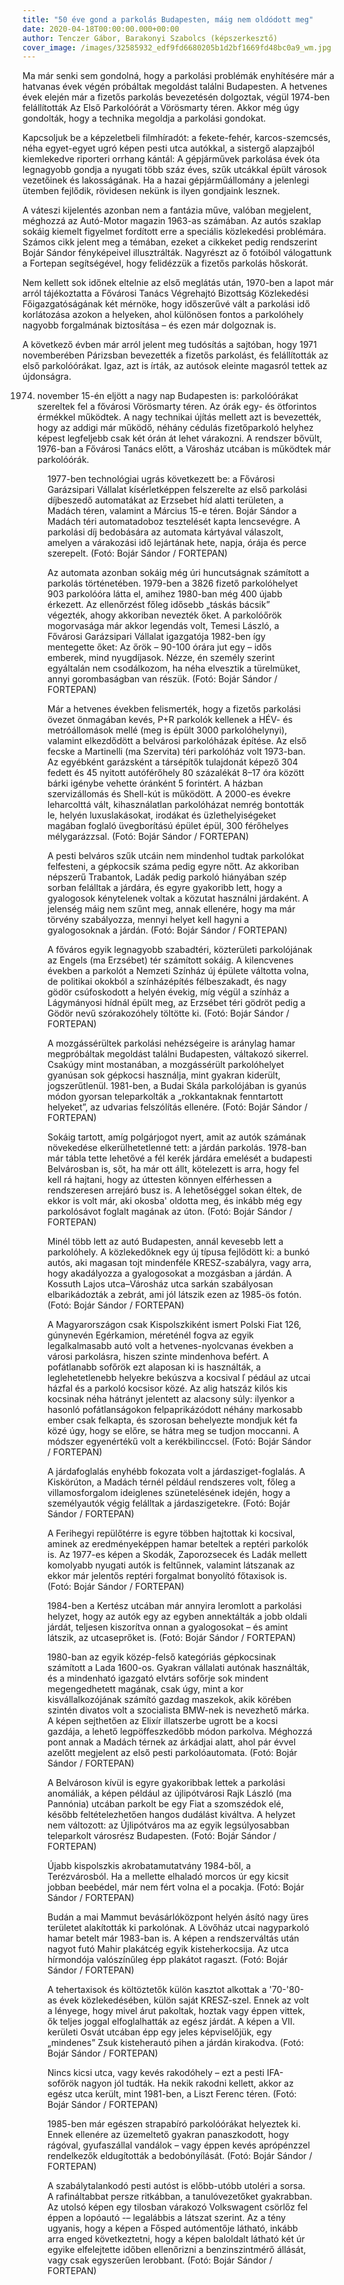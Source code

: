 ```yaml
---
title: "50 éve gond a parkolás Budapesten, máig nem oldódott meg"
date: 2020-04-18T00:00:00.000+00:00
author: Tenczer Gábor, Barakonyi Szabolcs (képszerkesztő)
cover_image: /images/32585932_edf9fd6680205b1d2bf1669fd48bc0a9_wm.jpg
---
```


Ma már senki sem gondolná, hogy a parkolási problémák enyhítésére már a hatvanas évek végén próbáltak megoldást találni Budapesten. A hetvenes évek elején már a fizetős parkolás bevezetésén dolgoztak, végül 1974-ben felállították Az Első Parkolóórát a Vörösmarty téren. Akkor még úgy gondolták, hogy a technika megoldja a parkolási gondokat.

Kapcsoljuk be a képzeletbeli filmhíradót: a fekete-fehér, karcos-szemcsés, néha egyet-egyet ugró képen pesti utca autókkal, a sistergő alapzajból kiemlekedve riporteri orrhang kántál: A gépjárművek parkolása évek óta legnagyobb gondja a nyugati több száz éves, szűk utcákkal épült városok vezetőinek és lakosságának. Ha a hazai gépjárműállomány a jelenlegi ütemben fejlődik, rövidesen nekünk is ilyen gondjaink lesznek.

A váteszi kijelentés azonban nem a fantázia műve, valóban megjelent, méghozzá az Autó-Motor magazin 1963-as számában. Az autós szaklap sokáig kiemelt figyelmet fordított erre a speciális közlekedési problémára. Számos cikk jelent meg a témában, ezeket a cikkeket pedig rendszerint Bojár Sándor fényképeivel illusztrálták. Nagyrészt az ő fotóiból válogattunk a Fortepan segítségével, hogy felidézzük a fizetős parkolás hőskorát.

Nem kellett sok időnek eltelnie az első meglátás után, 1970-ben a lapot már arról tájékoztatta a Fővárosi Tanács Végrehajtó Bizottság Közlekedési Főigazgatóságának két mérnöke, hogy időszerűvé vált a parkolási idő korlátozása azokon a helyeken, ahol különösen fontos a parkolóhely nagyobb forgalmának biztosítása – és ezen már dolgoznak is.

A következő évben már arról jelent meg tudósítás a sajtóban, hogy 1971 novemberében Párizsban bevezették a fizetős parkolást, és felállították az első parkolóórákat. Igaz, azt is írták, az autósok eleinte magasról tettek az újdonságra.

1974. november 15-én eljött a nagy nap Budapesten is: parkolóórákat szereltek fel a fővárosi Vörösmarty téren. Az órák egy- és ötforintos érmékkel működtek. A nagy technikai újítás mellett azt is bevezették, hogy az addigi már működő, néhány cédulás fizetőparkoló helyhez képest legfeljebb csak két órán át lehet várakozni. A rendszer bővült, 1976-ban a Fővárosi Tanács előtt, a Városház utcában is működtek már parkolóórák.

<figure>
<img src="/images/32551886_3d58fe97bd78f9a2d0752c5b9677ef05_wm.jpg" alt="" />
<figcaption>1977-ben technológiai ugrás következett be: a Fővárosi Garázsipari Vállalat kísérletképpen felszerelte az első parkolási díjbeszedő automatákat az Erzsebet híd alatti területen, a Madách téren, valamint a Március 15-e téren. Bojár Sándor a Madách téri automatadoboz tesztelését kapta lencsevégre. A parkolási díj bedobására az automata kártyával válaszolt, amelyen a várakozási idő lejártának hete, napja, órája és perce szerepelt. (Fotó: Bojár Sándor / FORTEPAN)</figcaption>
</figure>

<figure>
<img src="/images/32551588_e12042aec5bfbd96c726946b0d36a534_wm.jpg" alt="" />
<figcaption>Az automata azonban sokáig még úri huncutságnak számított a parkolás történetében. 1979-ben a 3826 fizető parkolóhelyet 903 parkolóóra látta el, amihez 1980-ban még 400 újabb érkezett. Az ellenőrzést főleg idősebb „táskás bácsik” végezték, ahogy akkoriban nevezték őket. A parkolóőrök mogorvasága már akkor legendás volt, Temesi László, a Fővárosi Garázsipari Vállalat igazgatója 1982-ben így mentegette őket: Az őrök – 90-100 órára jut egy – idős emberek, mind nyugdíjasok. Nézze, én személy szerint egyáltalán nem csodálkozom, ha néha elvesztik a türelmüket, annyi gorombaságban van részük. (Fotó: Bojár Sándor / FORTEPAN)</figcaption>
</figure>

<figure>
<img src="/images/32551584_3ab867fd12c6b6e8e9ef3dddf94b74d6_wm.jpg" alt="" />
<figcaption>Már a hetvenes években felismerték, hogy a fizetős parkolási övezet önmagában kevés, P+R parkolók kellenek a HÉV- és metróállomások mellé (meg is épült 3000 parkolóhelynyi), valamint elkezdődött a belvárosi parkolóházak építése. Az első fecske a Martinelli (ma Szervita) téri parkolóház volt 1973-ban. Az egyébként garázsként a társépítők tulajdonát képező 304 fedett és 45 nyitott autóférőhely 80 százalékát 8–17 óra között bárki igénybe vehette óránként 5 forintért. A házban szervizállomás és Shell-kút is működött. A 2000-es évekre leharcolttá vált, kihasználatlan parkolóházat nemrég bontották le, helyén luxuslakásokat, irodákat és üzlethelyiségeket magában foglaló üvegborítású épület épül, 300 férőhelyes mélygarázzsal. (Fotó: Bojár Sándor / FORTEPAN)</figcaption>
</figure>

<figure>
<img src="/images/32551590_e048aa8ea1da366d7255105f94ef05fb_wm.jpg" alt="" />
<figcaption>A pesti belváros szűk utcáin nem mindenhol tudtak parkolókat felfesteni, a gépkocsik száma pedig egyre nőtt. Az akkoriban népszerű Trabantok, Ladák pedig parkoló hiányában szép sorban felálltak a járdára, és egyre gyakoribb lett, hogy a gyalogosok kénytelenek voltak a közutat használni járdaként. A jelenség máig nem szűnt meg, annak ellenére, hogy ma már törvény szabályozza, mennyi helyet kell hagyni a gyalogosoknak a járdán. (Fotó: Bojár Sándor / FORTEPAN)</figcaption>
</figure>

<figure>
<img src="/images/32551582_83d4b89850f83e24e40288439f8463a4_wm.jpg" alt="" />
<figcaption>A főváros egyik legnagyobb szabadtéri, közterületi parkolójának az Engels (ma Erzsébet) tér számított sokáig. A kilencvenes években a parkolót a Nemzeti Színház új épülete váltotta volna, de politikai okokból a színházépítés félbeszakadt, és nagy gödör csúfoskodott a helyén évekig, míg végül a színház a Lágymányosi hídnál épült meg, az Erzsébet téri gödröt pedig a Gödör nevű szórakozóhely töltötte ki. (Fotó: Bojár Sándor / FORTEPAN)</figcaption>
</figure>

<figure>
<img src="/images/32551576_4941d5b99f35c9e2cc435dfa539d46eb_wm.jpg" alt="" />
<figcaption>A mozgássérültek parkolási nehézségeire is aránylag hamar megpróbáltak megoldást találni Budapesten, váltakozó sikerrel. Csakúgy mint mostanában, a mozgássérült parkolóhelyet gyanúsan sok gépkocsi használja, mint gyakran kiderült, jogszerűtlenül. 1981-ben, a Budai Skála parkolójában is gyanús módon gyorsan teleparkolták a „rokkantaknak fenntartott helyeket”, az udvarias felszólítás ellenére. (Fotó: Bojár Sándor / FORTEPAN)</figcaption>
</figure>

<figure>
<img src="/images/32551586_150edd1f0d63c947c0dce73a29889573_wm.jpg" alt="" />
<figcaption>Sokáig tartott, amíg polgárjogot nyert, amit az autók számának növekedése elkerülhetetlenné tett: a járdán parkolás. 1978-ban már tábla tette lehetővé a fél kerék járdára emelését a budapesti Belvárosban is, sőt, ha már ott állt, kötelezett is arra, hogy fel kell rá hajtani, hogy az úttesten könnyen elférhessen a rendszeresen arrejáró busz is. A lehetőséggel sokan éltek, de ekkor is volt már, aki okosba' oldotta meg, és inkább még egy parkolósávot foglalt magának az úton. (Fotó: Bojár Sándor / FORTEPAN)</figcaption>
</figure>

<figure>
<img src="/images/32551578_e86e93c75d4ea39f71b002b40611b0c6_wm.jpg" alt="" />
<figcaption>Minél több lett az autó Budapesten, annál kevesebb lett a parkolóhely. A közlekedőknek egy új típusa fejlődött ki: a bunkó autós, aki magasan tojt mindenféle KRESZ-szabályra, vagy arra, hogy akadályozza a gyalogosokat a mozgásban a járdán. A Kossuth Lajos utca–Városház utca sarkán szabályosan elbarikádozták a zebrát, ami jól látszik ezen az 1985-ös fotón. (Fotó: Bojár Sándor / FORTEPAN)</figcaption>
</figure>

<figure>
<img src="/images/32551580_e57fcbe441db20ed530529c59dd39339_wm.jpg" alt="" />
<figcaption>A Magyarországon csak Kispolszkiként ismert Polski Fiat 126, gúnynevén Egérkamion, méreténél fogva az egyik legalkalmasabb autó volt a hetvenes-nyolcvanas években a városi parkolásra, hiszen szinte mindenhova befért. A pofátlanabb sofőrök ezt alaposan ki is használták, a leglehetetlenebb helyekre bekúszva a kocsival ľ pédául az utcai házfal és a parkoló kocsisor közé. Az alig hatszáz kilós kis kocsinak néha hátrányt jelentett az alacsony súly: ilyenkor a hasonló pofátlanságokon felpaprikázódott néhány markosabb ember csak felkapta, és szorosan behelyezte mondjuk két fa közé úgy, hogy se előre, se hátra meg se tudjon moccanni. A módszer egyenértékű volt a kerékbilinccsel. (Fotó: Bojár Sándor / FORTEPAN)</figcaption>
</figure>

<figure>
<img src="/images/32551570_95763449c65bb8b9c52a71d65733aa54_wm.jpg" alt="" />
<figcaption>A járdafoglalás enyhébb fokozata volt a járdasziget-foglalás. A Kiskörúton, a Madách térnél például rendszeres volt, főleg a villamosforgalom ideiglenes szünetelésének idején, hogy a személyautók végig felálltak a járdaszigetekre. (Fotó: Bojár Sándor / FORTEPAN)</figcaption>
</figure>

<figure>
<img src="/images/32551572_2643fd060e52fc0e7f99035a25668cc1_wm.jpg" alt="" />
<figcaption>A Ferihegyi repülőtérre is egyre többen hajtottak ki kocsival, aminek az eredményeképpen hamar beteltek a reptéri parkolók is. Az 1977-es képen a Skodák, Zaporozsecek és Ladák mellett komolyabb nyugati autók is feltűnnek, valamint látszanak az ekkor már jelentős reptéri forgalmat bonyolító főtaxisok is. (Fotó: Bojár Sándor / FORTEPAN)</figcaption>
</figure>

<figure>
<img src="/images/32551566_d594fe52cfd0314c6a1859b3d0f980f5_wm.jpg" alt="" />
<figcaption>1984-ben a Kertész utcában már annyira leromlott a parkolási helyzet, hogy az autók egy az egyben annektálták a jobb oldali járdát, teljesen kiszorítva onnan a gyalogosokat – és amint látszik, az utcaseprőket is. (Fotó: Bojár Sándor / FORTEPAN)</figcaption>
</figure>

<figure>
<img src="/images/32551568_f23e3b35f885b9b991eb029827019e3e_wm.jpg" alt="" />
<figcaption>1980-ban az egyik közép-felső kategóriás gépkocsinak számított a Lada 1600-os. Gyakran vállalati autónak használták, és a mindenható igazgató elvtárs sofőrje sok mindent megengedhetett magának, csak úgy, mint a kor kisvállalkozójának számító gazdag maszekok, akik körében szintén divatos volt a szocialista BMW-nek is nevezhető márka. A képen sejthetően az Elixír illatszerbe ugrott be a kocsi gazdája, a lehető legpöffeszkedőbb módon parkolva. Méghozzá pont annak a Madách térnek az árkádjai alatt, ahol pár évvel azelőtt megjelent az első pesti parkolóautomata. (Fotó: Bojár Sándor / FORTEPAN)</figcaption>
</figure>

<figure>
<img src="/images/32551564_c92a023bcfbf1597b9bb1a27d0503273_wm.jpg" alt="" />
<figcaption>A Belvároson kívül is egyre gyakoribbak lettek a parkolási anomáliák, a képen például az újlipótvárosi Rajk László (ma Pannónia) utcában parkolt be egy Fiat a szomszédok elé, később feltételezhetően hangos dudálást kiváltva. A helyzet nem változott: az Újlipótváros ma az egyik legsúlyosabban teleparkolt városrész Budapesten. (Fotó: Bojár Sándor / FORTEPAN)</figcaption>
</figure>

<figure>
<img src="/images/32551562_0060dc1dff7d02d1018b17a337cc36a6_wm.jpg" alt="" />
<figcaption>Újabb kispolszkis akrobatamutatvány 1984-ből, a Terézvárosból. Ha a mellette elhaladó morcos úr egy kicsit jobban beebédel, már nem fért volna el a pocakja. (Fotó: Bojár Sándor / FORTEPAN)</figcaption>
</figure>

<figure>
<img src="/images/32551558_eb1a9864976f0fd3e60263c53d9cc8f1_wm.jpg" alt="" />
<figcaption>Budán a mai Mammut bevásárlóközpont helyén ásító nagy üres területet alakították ki parkolónak. A Lövőház utcai nagyparkoló hamar betelt már 1983-ban is. A képen a rendszerváltás után nagyot futó Mahir plakátcég egyik kisteherkocsija. Az utca hírmondója valószínűleg épp plakátot ragaszt. (Fotó: Bojár Sándor / FORTEPAN)</figcaption>
</figure>

<figure>
<img src="/images/32551560_6e93a19d839ddb2e8038533dbef0b4e6_wm.jpg" alt="" />
<figcaption>A tehertaxisok és költöztetők külön kasztot alkottak a '70-'80-as évek közlekedésében, külön saját KRESZ-szel. Ennek az volt a lényege, hogy mivel árut pakoltak, hoztak vagy éppen vittek, ők teljes joggal elfoglalhatták az egész járdát. A képen a VII. kerületi Osvát utcában épp egy jeles képviselőjük, egy „mindenes” Zsuk kisteherautó pihen a járdán kirakodva. (Fotó: Bojár Sándor / FORTEPAN)</figcaption>
</figure>

<figure>
<img src="/images/32551552_751d02f5e84f6dbf8ac136b885bfaf7b_wm.jpg" alt="" />
<figcaption>Nincs kicsi utca, vagy kevés rakodóhely – ezt a pesti IFA-sofőrök nagyon jól tudták. Ha nekik rakodni kellett, akkor az egész utca került, mint 1981-ben, a Liszt Ferenc téren. (Fotó: Bojár Sándor / FORTEPAN)</figcaption>
</figure>

<figure>
<img src="/images/32551574_4774e64f3c6e57c49251030be9588746_wm.jpg" alt="" />
<figcaption>1985-ben már egészen strapabíró parkolóórákat helyeztek ki. Ennek ellenére az üzemeltető gyakran panaszkodott, hogy rágóval, gyufaszállal vandálok – vagy éppen kevés aprópénzzel rendelkezők eldugították a bedobónyílását. (Fotó: Bojár Sándor / FORTEPAN)</figcaption>
</figure>

<figure>
<img src="/images/32551592_62a9d01fc2ffa966382e41c6e269589c_wm.jpg" alt="" />
<figcaption>A szabálytalankodó pesti autóst is előbb-utóbb utoléri a sorsa. A rafináltabbat persze ritkábban, a tanulóvezetőket gyakrabban. Az utolsó képen egy tilosban várakozó Volkswagent csörlőz fel éppen a lopóautó -– legalábbis a látszat szerint. Az a tény ugyanis, hogy a képen a Fősped autómentője látható, inkább arra enged következtetni, hogy a képen baloldalt látható két úr egyike elfelejtette időben ellenőrizni a benzinszintmérő állását, vagy csak egyszerűen lerobbant. (Fotó: Bojár Sándor / FORTEPAN)</figcaption>
</figure>
